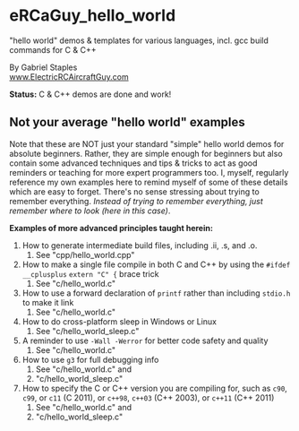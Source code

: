 # eRCaGuy_hello_world
"hello world" demos &amp; templates for various languages, incl. gcc build commands for C &amp; C++ 

By Gabriel Staples  
www.ElectricRCAircraftGuy.com

**Status:** C & C++ demos are done and work! 

## Not your average "hello world" examples

Note that these are NOT just your standard "simple" hello world demos for absolute beginners. Rather, they are simple enough for beginners but also contain some advanced techniques and tips & tricks to act as good reminders or teaching for more expert programmers too. I, myself, regularly reference my own examples here to remind myself of some of these details which are easy to forget. There's no sense stressing about trying to remember everything. _Instead of trying to remember everything, just remember where to look (here in this case)_. 

**Examples of more advanced principles taught herein:** 

1. How to generate intermediate build files, including .ii, .s, and .o.
    1. See "cpp/hello_world.cpp"
1. How to make a single file compile in both C and C++ by using the `#ifdef __cplusplus` `extern "C" {` brace trick
    1. See "c/hello_world.c"
1. How to use a forward declaration of `printf` rather than including `stdio.h` to make it link
    1. See "c/hello_world.c"
1. How to do cross-platform sleep in Windows or Linux
    1. See "c/hello_world_sleep.c"
1. A reminder to use `-Wall -Werror` for better code safety and quality
    1. See "c/hello_world.c"
1. How to use `g3` for full debugging info
    1. See "c/hello_world.c" and
    1. "c/hello_world_sleep.c"
1. How to specify the C or C++ version you are compiling for, such as `c90`, `c99`, or `c11` (C 2011), or `c++98`, `c++03` (C++ 2003), or `c++11` (C++ 2011)
    1. See "c/hello_world.c" and
    1. "c/hello_world_sleep.c"
